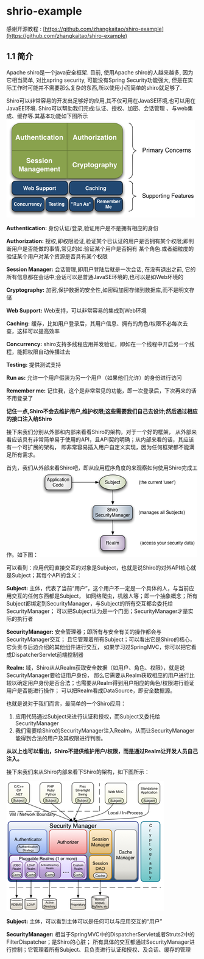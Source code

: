 # shrio-example
感谢开源教程 : [https://github.com/zhangkaitao/shiro-example](https://github.com/zhangkaitao/shiro-example)

## 1.1 简介
Apache shiro是一个java安全框架. 目前, 使用Apache shiro的人越来越多, 因为它相当简单, 对比spring security, 可能没有Spring Security功能强大,
但是在实际工作时可能并不需要那么复杂的东西,所以使用小而简单的shiro就足够了.

Shiro可以非常容易的开发出足够好的应用,其不仅可用在JavaSE环境,也可以用在JavaEE环境. Shiro可以帮助我们完成:认证、授权、加密、会话管理
、与web集成、缓存等.其基本功能如下图所示
![](https://github.com/l81893521/shiro-demo/blob/master/images/1.png)

**Authentication:** 身份认证/登录,验证用户是不是拥有相应的身份

**Authorization:** 授权,即权限验证,验证某个已认证的用户是否拥有某个权限;即判断用户是否能做的事情,常见的如:验证某个用户是否拥有
某个角色.或者细粒度的验证某个用户对某个资源是否具有某个权限

**Session Manager:** 会话管理,即用户登陆后就是一次会话, 在没有退出之前, 它的所有信息都在会话中;会话可以是普通JavaSE环境的,也可以是如Web环境的

**Cryptography:** 加密,保护数据的安全性,如密码加密存储到数据库,而不是明文存储

**Web Support:** Web支持，可以非常容易的集成到Web环境

**Caching:** 缓存，比如用户登录后，其用户信息、拥有的角色/权限不必每次去查，这样可以提高效率

**Concurrency:** shiro支持多线程应用并发验证，即如在一个线程中开启另一个线程，能把权限自动传播过去

**Testing:** 提供测试支持

**Run as:** 允许一个用户假装为另一个用户（如果他们允许）的身份进行访问

**Remember me:** 记住我，这个是非常常见的功能，即一次登录后，下次再来的话不用登录了

**记住一点,Shiro不会去维护用户,维护权限;这些需要我们自己去设计;然后通过相应的接口注入给Shiro**

接下来我们分别从外部和内部来看看Shiro的架构，对于一个好的框架，
从外部来看应该具有非常简单易于使用的API，且API契约明确；从内部来看的话，其应该有一个可扩展的架构，
即非常容易插入用户自定义实现，因为任何框架都不能满足所有需求。

首先，我们从外部来看Shiro吧，即从应用程序角度的来观察如何使用Shiro完成工作。如下图：
![](https://github.com/l81893521/shiro-demo/blob/master/images/2.png)

可以看到：应用代码直接交互的对象是Subject，也就是说Shiro的对外API核心就是Subject；其每个API的含义：

**Subject:** 主体，代表了当前“用户”，这个用户不一定是一个具体的人，与当前应用交互的任何东西都是Subject，
如网络爬虫，机器人等；即一个抽象概念；所有Subject都绑定到SecurityManager，与Subject的所有交互都会委托给SecurityManager；
可以把Subject认为是一个门面；SecurityManager才是实际的执行者

**SecurityManager:** 安全管理器；即所有与安全有关的操作都会与SecurityManager交互；
且它管理着所有Subject；可以看出它是Shiro的核心，它负责与后边介绍的其他组件进行交互，
如果学习过SpringMVC，你可以把它看成DispatcherServlet前端控制器

**Realm:** 域，Shiro从从Realm获取安全数据（如用户、角色、权限），就是说SecurityManager要验证用户身份，
那么它需要从Realm获取相应的用户进行比较以确定用户身份是否合法；也需要从Realm得到用户相应的角色/权限进行验证用户是否能进行操作；
可以把Realm看成DataSource，即安全数据源。

也就是说对于我们而言，最简单的一个Shiro应用：
1. 应用代码通过Subject来进行认证和授权，而Subject又委托给SecurityManager
2. 我们需要给Shiro的SecurityManager注入Realm，从而让SecurityManager能得到合法的用户及其权限进行判断。

**从以上也可以看出，Shiro不提供维护用户/权限，而是通过Realm让开发人员自己注入。**

接下来我们来从Shiro内部来看下Shiro的架构，如下图所示：

![](https://github.com/l81893521/shiro-demo/blob/master/images/3.png)

**Subject:** 主体，可以看到主体可以是任何可以与应用交互的“用户”

**SecurityManager:** 相当于SpringMVC中的DispatcherServlet或者Struts2中的FilterDispatcher；是Shiro的心脏；
所有具体的交互都通过SecurityManager进行控制；它管理着所有Subject、且负责进行认证和授权、及会话、缓存的管理